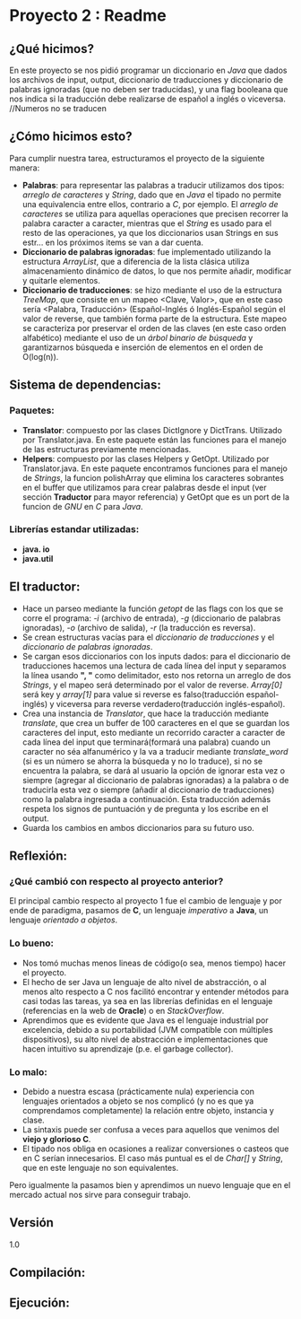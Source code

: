 # Proyecto 2 : Readme

## ¿Qué hicimos?

En este proyecto se nos pidió programar un diccionario en *Java* que dados los archivos de input, output, diccionario de traducciones y diccionario de palabras ignoradas (que no deben ser traducidas), y una flag booleana que nos indica si la traducción debe realizarse de español a inglés o viceversa.
//Numeros no se traducen
## ¿Cómo hicimos esto?

Para cumplir nuestra tarea, estructuramos el proyecto de la siguiente manera:
* **Palabras**: para representar las palabras a traducir utilizamos dos tipos: *arreglo de caracteres* y *String*, dado que en *Java* el tipado no permite una equivalencia entre ellos, contrario a *C*, por ejemplo. El *arreglo de caracteres* se utiliza para aquellas operaciones que precisen recorrer la palabra caracter a caracter, mientras que el *String* es usado para el resto de las operaciones, ya que los diccionarios usan Strings en sus estr... en los próximos items se van a dar cuenta.
* **Diccionario de palabras ignoradas**: fue implementado utilizando la estructura *ArrayList*, que a diferencia de la lista clásica utiliza almacenamiento dinámico de datos, lo que nos permite añadir, modificar y quitarle elementos.
* **Diccionario de traducciones**: se hizo mediante el uso de la estructura *TreeMap*, que consiste en un mapeo <Clave, Valor>, que en este caso sería <Palabra, Traducción> (Español-Inglés ó Inglés-Español según el valor de reverse, que también forma parte de la estructura. Este mapeo se caracteriza por preservar el orden de las claves (en este caso orden alfabético) mediante el uso de un *árbol binario de búsqueda* y garantizarnos búsqueda e inserción de elementos en el orden de O(log(n)).

## Sistema de dependencias:
### Paquetes:
* **Translator**: compuesto por las clases DictIgnore y DictTrans. Utilizado por Translator.java. En este paquete están las funciones para el manejo de las estructuras previamente mencionadas.
* **Helpers**: compuesto por las clases Helpers y GetOpt. Utilizado por Translator.java. En este paquete encontramos funciones para el manejo de *Strings*, la funcion polishArray que elimina los caracteres sobrantes en el buffer que utilizamos para crear palabras desde el input (ver sección **Traductor** para mayor referencia) y GetOpt que es un port de la funcion de *GNU* en *C* para *Java*.
### Librerías estandar utilizadas:
* **java. io**
* **java.util**

## El traductor:
* Hace un parseo mediante la función *getopt* de las flags con los que se corre el programa: 
 *-i* (archivo de entrada), *-g* (diccionario de palabras ignoradas), *-o* (archivo de salida), *-r* (la traducción es reversa).
* Se crean estructuras vacías para el *diccionario de traducciones* y el *diccionario de palabras ignoradas*.
* Se cargan esos diccionarios con los inputs dados: para el diccionario de traducciones hacemos una lectura de cada línea del input y separamos la línea usando **", "** como delimitador, esto nos retorna un arreglo de dos *Strings*, y el mapeo será determinado por el valor de reverse. *Array[0]* será key y *array[1]* para value si reverse es falso(traducción español-inglés) y viceversa para reverse verdadero(traducción inglés-español).
* Crea una instancia de *Translator*, que hace la traducción mediante *translate*, que crea un buffer de 100 caracteres en el que se guardan los caracteres del input, esto mediante un recorrido caracter a caracter de cada línea del input que terminará(formará una palabra) cuando un caracter no séa alfanumérico y la va a traducir mediante *translate_word* (si es un número se ahorra la búsqueda y no lo traduce), si no se encuentra la palabra, se dará al usuario la opción de ignorar esta vez o siempre (agregar al diccionario de palabras ignoradas) a la palabra o de traducirla esta vez o siempre (añadir al diccionario de traducciones) como la palabra ingresada a continuación. Esta traducción además respeta los signos de puntuación y de pregunta y los escribe en el output.
* Guarda los cambios en ambos diccionarios para su futuro uso.

## Reflexión:
### ¿Qué cambió con respecto al proyecto anterior?
El principal cambio respecto al proyecto 1 fue el cambio de lenguaje y por ende de paradigma, pasamos de **C**, un lenguaje *imperativo* a **Java**, un lenguaje *orientado a objetos*.
### Lo bueno:
* Nos tomó muchas menos lineas de código(o sea, menos tiempo)  hacer el proyecto.
* El hecho de ser Java un lenguaje de alto nivel de abstracción, o al menos alto respecto a C nos facilitó encontrar y entender métodos para casi todas las tareas, ya sea en las librerías definidas en el lenguaje (referencias en la web de **Oracle**) o en *StackOverflow*.
* Aprendimos que es evidente que Java es el lenguaje industrial por excelencia, debido a su portabilidad (JVM compatible con múltiples dispositivos), su alto nivel de abstracción e implementaciones que hacen intuitivo su aprendizaje (p.e. el garbage collector).

### Lo malo:
* Debido a nuestra escasa (prácticamente nula) experiencia con lenguajes orientados a objeto se nos complicó (y no es que ya comprendamos completamente) la relación entre objeto, instancia y clase.
* La sintaxis puede ser confusa a veces para aquellos que venimos del **viejo y glorioso C**.
* El tipado nos obliga en ocasiones a realizar conversiones o casteos que en C serían innecesarios. El caso más puntual es el de *Char[]* y *String*, que en este lenguaje no son equivalentes.

Pero igualmente la pasamos bien y aprendimos un nuevo lenguaje que en el mercado actual nos sirve para conseguir trabajo.
## Versión
1.0

## Compilación:

## Ejecución: